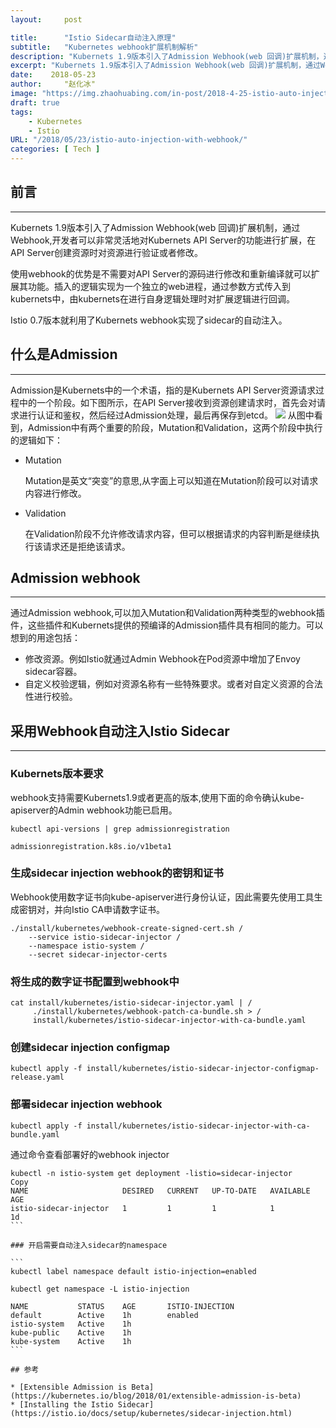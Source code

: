 ```yaml
---
layout:     post

title:      "Istio Sidecar自动注入原理"
subtitle:   "Kubernetes webhook扩展机制解析"
description: "Kubernets 1.9版本引入了Admission Webhook(web 回调)扩展机制，通过Webhook,开发者可以非常灵活地对Kubernets API Server的功能进行扩展，在API Server创建资源时对资源进行验证或者修改。 Istio 0.7版本就利用了Kubernets webhook实现了sidecar的自动注入。"
excerpt: "Kubernets 1.9版本引入了Admission Webhook(web 回调)扩展机制，通过Webhook,开发者可以非常灵活地对Kubernets API Server的功能进行扩展，在API Server创建资源时对资源进行验证或者修改。 Istio 0.7版本就利用了Kubernets webhook实现了sidecar的自动注入。"
date:    2018-05-23
author:     "赵化冰"
image: "https://img.zhaohuabing.com/in-post/2018-4-25-istio-auto-injection-with-webhook/lion.jpg"
draft: true 
tags:
    - Kubernetes
    - Istio
URL: "/2018/05/23/istio-auto-injection-with-webhook/"
categories: [ Tech ]
---
```


## 前言
- - -
Kubernets 1.9版本引入了Admission Webhook(web 回调)扩展机制，通过Webhook,开发者可以非常灵活地对Kubernets API Server的功能进行扩展，在API Server创建资源时对资源进行验证或者修改。

使用webhook的优势是不需要对API Server的源码进行修改和重新编译就可以扩展其功能。插入的逻辑实现为一个独立的web进程，通过参数方式传入到kubernets中，由kubernets在进行自身逻辑处理时对扩展逻辑进行回调。

Istio 0.7版本就利用了Kubernets webhook实现了sidecar的自动注入。
<!--more-->
## 什么是Admission
---
Admission是Kubernets中的一个术语，指的是Kubernets API Server资源请求过程中的一个阶段。如下图所示，在API Server接收到资源创建请求时，首先会对请求进行认证和鉴权，然后经过Admission处理，最后再保存到etcd。 
![](https://img.zhaohuabing.com/in-post/2018-4-25-istio-auto-injection-with-webhook/admission-phase.png)
从图中看到，Admission中有两个重要的阶段，Mutation和Validation，这两个阶段中执行的逻辑如下：
* Mutation
  
  Mutation是英文“突变”的意思,从字面上可以知道在Mutation阶段可以对请求内容进行修改。
* Validation

  在Validation阶段不允许修改请求内容，但可以根据请求的内容判断是继续执行该请求还是拒绝该请求。

## Admission webhook
---
通过Admission webhook,可以加入Mutation和Validation两种类型的webhook插件，这些插件和Kubernets提供的预编译的Admission插件具有相同的能力。可以想到的用途包括：
* 修改资源。例如Istio就通过Admin Webhook在Pod资源中增加了Envoy sidecar容器。
* 自定义校验逻辑，例如对资源名称有一些特殊要求。或者对自定义资源的合法性进行校验。

## 采用Webhook自动注入Istio Sidecar
---
### Kubernets版本要求
webhook支持需要Kubernets1.9或者更高的版本,使用下面的命令确认kube-apiserver的Admin webhook功能已启用。

```
kubectl api-versions | grep admissionregistration

admissionregistration.k8s.io/v1beta1
```
### 生成sidecar injection webhook的密钥和证书
Webhook使用数字证书向kube-apiserver进行身份认证，因此需要先使用工具生成密钥对，并向Istio CA申请数字证书。

```
./install/kubernetes/webhook-create-signed-cert.sh /
    --service istio-sidecar-injector /
    --namespace istio-system /
    --secret sidecar-injector-certs
```

### 将生成的数字证书配置到webhook中

```
cat install/kubernetes/istio-sidecar-injector.yaml | /
     ./install/kubernetes/webhook-patch-ca-bundle.sh > /
     install/kubernetes/istio-sidecar-injector-with-ca-bundle.yaml
```

### 创建sidecar injection configmap

```
kubectl apply -f install/kubernetes/istio-sidecar-injector-configmap-release.yaml
```

### 部署sidecar injection webhook

```
kubectl apply -f install/kubernetes/istio-sidecar-injector-with-ca-bundle.yaml
```

通过命令查看部署好的webhook injector

````
kubectl -n istio-system get deployment -listio=sidecar-injector
Copy
NAME                     DESIRED   CURRENT   UP-TO-DATE   AVAILABLE   AGE
istio-sidecar-injector   1         1         1            1           1d
```

### 开启需要自动注入sidecar的namespace 

```
kubectl label namespace default istio-injection=enabled

kubectl get namespace -L istio-injection

NAME           STATUS    AGE       ISTIO-INJECTION
default        Active    1h        enabled
istio-system   Active    1h        
kube-public    Active    1h        
kube-system    Active    1h  
```

## 参考

* [Extensible Admission is Beta](https://kubernetes.io/blog/2018/01/extensible-admission-is-beta)
* [Installing the Istio Sidecar](https://istio.io/docs/setup/kubernetes/sidecar-injection.html)
